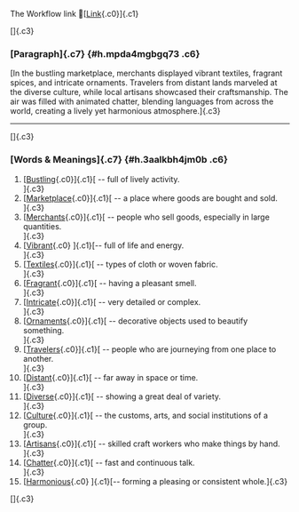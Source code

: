 The Workflow link
👏[[Link](https://www.google.com/url?q=http://www.google.com&sa=D&source=editors&ust=1757119145333556&usg=AOvVaw3zzvC_rFeWQ8VA0lRzh7Ou){.c0}]{.c1}

[]{.c3}

### [Paragraph]{.c7} {#h.mpda4mgbgq73 .c6}

[In the bustling marketplace, merchants displayed vibrant textiles,
fragrant spices, and intricate ornaments. Travelers from distant lands
marveled at the diverse culture, while local artisans showcased their
craftsmanship. The air was filled with animated chatter, blending
languages from across the world, creating a lively yet harmonious
atmosphere.]{.c3}

------------------------------------------------------------------------

[]{.c3}

### [Words & Meanings]{.c7} {#h.3aalkbh4jm0b .c6}

1.  [[Bustling](https://www.google.com/url?q=http://www.google.com&sa=D&source=editors&ust=1757119145335341&usg=AOvVaw3eWaTbJ2GegChpLhNncyKR){.c0}]{.c1}[ --
    full of lively activity.\
    ]{.c3}
2.  [[Marketplace](https://www.google.com/url?q=http://www.google.com&sa=D&source=editors&ust=1757119145335679&usg=AOvVaw3CM_E6-HMY1PV7OHHC3hiQ){.c0}]{.c1}[ --
    a place where goods are bought and sold.\
    ]{.c3}
3.  [[Merchants](https://www.google.com/url?q=http://www.google.com&sa=D&source=editors&ust=1757119145336032&usg=AOvVaw19ZcGt-1TUx57ypVrdF8gA){.c0}]{.c1}[ --
    people who sell goods, especially in large quantities.\
    ]{.c3}
4.  [[Vibrant](https://www.google.com/url?q=http://www.google.com&sa=D&source=editors&ust=1757119145336440&usg=AOvVaw3ICX8ibExWpjl2M3S1YGCT){.c0}
    ]{.c1}[-- full of life and energy.\
    ]{.c3}
5.  [[Textiles](https://www.google.com/url?q=http://www.google.com&sa=D&source=editors&ust=1757119145336739&usg=AOvVaw2-Cse1Xhd0fxrjLa_wYrDN){.c0}]{.c1}[ --
    types of cloth or woven fabric.\
    ]{.c3}
6.  [[Fragrant](https://www.google.com/url?q=http://www.google.com&sa=D&source=editors&ust=1757119145337056&usg=AOvVaw3U0wAKe5KVAcH2xG37sqUa){.c0}]{.c1}[ --
    having a pleasant smell.\
    ]{.c3}
7.  [[Intricate](https://www.google.com/url?q=http://www.google.com&sa=D&source=editors&ust=1757119145337356&usg=AOvVaw3IMBcXC11quvBit-KCjf3H){.c0}]{.c1}[ --
    very detailed or complex.\
    ]{.c3}
8.  [[Ornaments](https://www.google.com/url?q=http://www.google.com&sa=D&source=editors&ust=1757119145337660&usg=AOvVaw0UqRiqsJk1fMGW1ByeHhAk){.c0}]{.c1}[ --
    decorative objects used to beautify something.\
    ]{.c3}
9.  [[Travelers](https://www.google.com/url?q=http://www.google.com&sa=D&source=editors&ust=1757119145338015&usg=AOvVaw1ljzBL4zj5wuSzJ_K8paDx){.c0}]{.c1}[ --
    people who are journeying from one place to another.\
    ]{.c3}
10. [[Distant](https://www.google.com/url?q=http://www.google.com&sa=D&source=editors&ust=1757119145338399&usg=AOvVaw0fnSMqMUlGCd6Zo6LceoKu){.c0}]{.c1}[ --
    far away in space or time.\
    ]{.c3}
11. [[Diverse](https://www.google.com/url?q=http://www.google.com&sa=D&source=editors&ust=1757119145338697&usg=AOvVaw1bXpAvVP5Lg-LUb-6p-q_U){.c0}]{.c1}[ --
    showing a great deal of variety.\
    ]{.c3}
12. [[Culture](https://www.google.com/url?q=http://www.google.com&sa=D&source=editors&ust=1757119145339015&usg=AOvVaw1fmsNdcl-MQph7Jj7vl-7U){.c0}]{.c1}[ --
    the customs, arts, and social institutions of a group.\
    ]{.c3}
13. [[Artisans](https://www.google.com/url?q=http://www.google.com&sa=D&source=editors&ust=1757119145339400&usg=AOvVaw1oURQFvvQ4FmsGaQej2wuv){.c0}]{.c1}[ --
    skilled craft workers who make things by hand.\
    ]{.c3}
14. [[Chatter](https://www.google.com/url?q=http://www.google.com&sa=D&source=editors&ust=1757119145339728&usg=AOvVaw320Q4-iet5RSsr26IoqabQ){.c0}]{.c1}[ --
    fast and continuous talk.\
    ]{.c3}
15. [[Harmonious](https://www.google.com/url?q=http://www.google.com&sa=D&source=editors&ust=1757119145340011&usg=AOvVaw01RojqmD1xBWdwZ7z6kpDl){.c0}
    ]{.c1}[-- forming a pleasing or consistent whole.]{.c3}

[]{.c3}
